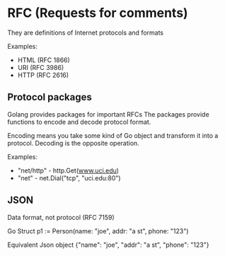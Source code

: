 # RFC (Requests for comments)

They are definitions of Internet protocols and formats

Examples:
 - HTML (RFC 1866)
 - URI (RFC 3986)
 - HTTP (RFC 2616)

 ## Protocol packages

 Golang provides packages for important RFCs
 The packages provide functions to encode and decode protocol format. 

 Encoding means you take some kind of Go object and transform it into a protocol. Decoding is the opposite operation.

Examples:
- "net/http" - http.Get(www.uci.edu)
- "net" - net.Dial("tcp", "uci.edu:80")

## JSON

Data format, not protocol (RFC 7159)

Go Struct
p1 := Person(name: "joe", addr: "a st", phone: "123")

Equivalent Json object
{"name": "joe", "addr": "a st", "phone": "123"}